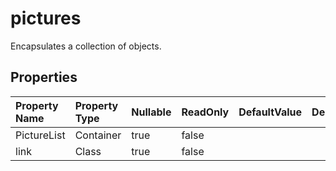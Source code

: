# **pictures**

Encapsulates a collection of  objects. 

## **Properties**

| Property Name | Property Type | Nullable |  ReadOnly | DefaultValue | Description | 
| :- | :- | :- |:- |  :- | :- |
|PictureList|Container|true|false |  ||
|link|Class|true|false |  ||

